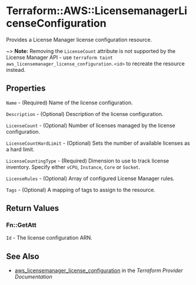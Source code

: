# Terraform::AWS::LicensemanagerLicenseConfiguration

Provides a License Manager license configuration resource.

~> **Note:** Removing the `LicenseCount` attribute is not supported by the License Manager API - use `terraform taint aws_licensemanager_license_configuration.<id>` to recreate the resource instead.

## Properties

`Name` - (Required) Name of the license configuration.

`Description` - (Optional) Description of the license configuration.

`LicenseCount` - (Optional) Number of licenses managed by the license configuration.

`LicenseCountHardLimit` - (Optional) Sets the number of available licenses as a hard limit.

`LicenseCountingType` - (Required) Dimension to use to track license inventory. Specify either `vCPU`, `Instance`, `Core` or `Socket`.

`LicenseRules` - (Optional) Array of configured License Manager rules.

`Tags` - (Optional) A mapping of tags to assign to the resource.


## Return Values

### Fn::GetAtt

`Id` - The license configuration ARN.

## See Also

* [aws_licensemanager_license_configuration](https://www.terraform.io/docs/providers/aws/r/licensemanager_license_configuration.html) in the _Terraform Provider Documentation_